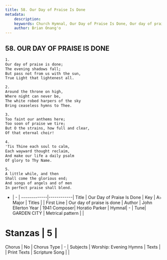 ```yaml
---
title: 58. Our Day of Praise Is Done
metadata:
    description: 
    keywords: Church Hymnal, Our Day of Praise Is Done, Our day of praise is done, 
    author: Brian Onang'o
---
```



## 58. OUR DAY OF PRAISE IS DONE

```txt
1.
Our day of praise is done; 
The evening shadows fall; 
But pass not from us with the sun, 
True Light that lightenest all. 

2.
Around the throne on high, 
Where night can never be, 
The white robed harpers of the sky 
Bring ceaseless hymns to Thee. 

3.
Too faint our anthems here; 
Too soon of praise we tire; 
But O the strains, how full and clear, 
Of that eternal choir! 

4.
'Tis Thine each soul to calm, 
Each wayward thought reclaim, 
And make our life a daily psalm 
Of glory to Thy Name. 

5.
A little while, and then 
Shall come the glorious end; 
And songs of angels and of men 
In perfect praise shall blend.

```

- |   -  |
-------------|------------|
Title | Our Day of Praise Is Done |
Key | A♭ Major |
Titles |  |
First Line | Our day of praise is done |
Author | John Ellerton
Year | 1941
Composer| Horatio Parker |
Hymnal|  - |
Tune| GARDEN CITY |
Metrical pattern | |
# Stanzas | 5 |
Chorus | No |
Chorus Type | - |
Subjects | Worship: Evening Hymns |
Texts |  |
Print Texts | 
Scripture Song |  |
  

